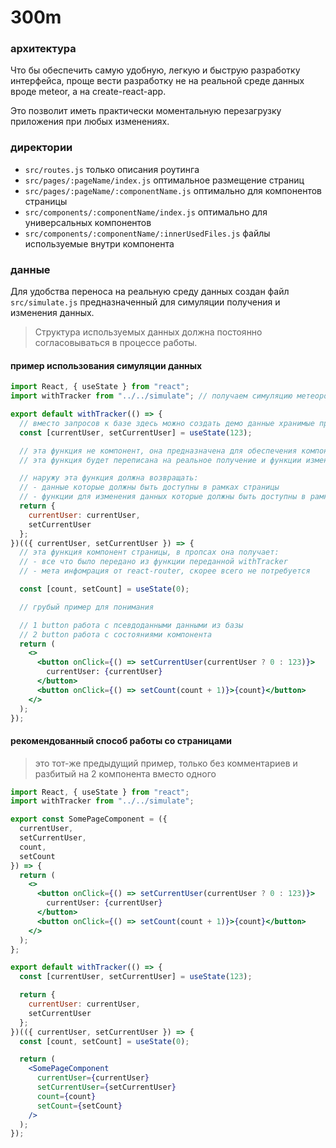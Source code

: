 # 300m

### архитектура

Что бы обеспечить самую удобную, легкую и быструю разработку интерфейса, проще вести разработку не на реальной среде данных вроде meteor, а на create-react-app.

Это позволит иметь практически моментальную перезагрузку приложения при любых изменениях.

### директории

- `src/routes.js` только описания роутинга
- `src/pages/:pageName/index.js` оптимальное размещение страниц
- `src/pages/:pageName/:componentName.js` оптимально для компонентов страницы
- `src/components/:componentName/index.js` оптимально для универсальных компонентов
- `src/components/:componentName/:innerUsedFiles.js` файлы используемые внутри компонента

### данные

Для удобства переноса на реальную среду данных создан файл `src/simulate.js` предназначенный для симуляции получения и изменения данных.

> Структура используемых данных должна постоянно согласовываться в процессе работы.

#### пример использования симуляции данных

```jsx
import React, { useState } from "react";
import withTracker from "../../simulate"; // получаем симуляцию метеоровского withTracker

export default withTracker(() => {
  // вместо запросов к базе здесь можно создать демо данные хранимые прямо здесь в react hook стейтах
  const [currentUser, setCurrentUser] = useState(123);

  // эта функция не компонент, она предназначена для обеспечения компонента страницы данными
  // эта функция будет переписана на реальное получение и функции изменения данных в реальной базе после завершения разработки интерфейса

  // наружу эта функция должна возвращать:
  // - данные которые должны быть доступны в рамках страницы
  // - функции для изменения данных которые должны быть доступны в рамках страницы
  return {
    currentUser: currentUser,
    setCurrentUser
  };
})(({ currentUser, setCurrentUser }) => {
  // эта функция компонент страницы, в пропсах она получает:
  // - все что было передано из функции переданной withTracker
  // - мета инфомрация от react-router, скорее всего не потребуется

  const [count, setCount] = useState(0);

  // грубый пример для понимания

  // 1 button работа с псевдоданными данными из базы
  // 2 button работа с состояниями компонента
  return (
    <>
      <button onClick={() => setCurrentUser(currentUser ? 0 : 123)}>
        currentUser: {currentUser}
      </button>
      <button onClick={() => setCount(count + 1)}>{count}</button>
    </>
  );
});
```

#### рекомендованный способ работы со страницами

> это тот-же предыдущий пример, только без комментариев и разбитый на 2 компонента вместо одного

```jsx
import React, { useState } from "react";
import withTracker from "../../simulate";

export const SomePageComponent = ({
  currentUser,
  setCurrentUser,
  count,
  setCount
}) => {
  return (
    <>
      <button onClick={() => setCurrentUser(currentUser ? 0 : 123)}>
        currentUser: {currentUser}
      </button>
      <button onClick={() => setCount(count + 1)}>{count}</button>
    </>
  );
};

export default withTracker(() => {
  const [currentUser, setCurrentUser] = useState(123);

  return {
    currentUser: currentUser,
    setCurrentUser
  };
})(({ currentUser, setCurrentUser }) => {
  const [count, setCount] = useState(0);

  return (
    <SomePageComponent
      currentUser={currentUser}
      setCurrentUser={setCurrentUser}
      count={count}
      setCount={setCount}
    />
  );
});
```

